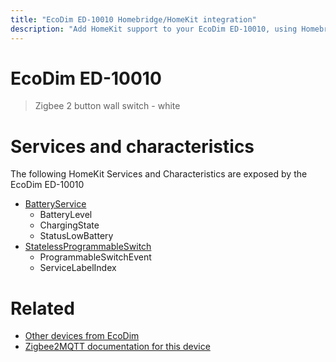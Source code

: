 ```yaml
---
title: "EcoDim ED-10010 Homebridge/HomeKit integration"
description: "Add HomeKit support to your EcoDim ED-10010, using Homebridge, Zigbee2MQTT and homebridge-z2m."
---
```

<!---
This file has been GENERATED using src/docgen/docgen.ts
DO NOT EDIT THIS FILE MANUALLY!
-->
# EcoDim ED-10010
> Zigbee 2 button wall switch - white


# Services and characteristics
The following HomeKit Services and Characteristics are exposed by
the EcoDim ED-10010

* [BatteryService](../../battery.md)
  * BatteryLevel
  * ChargingState
  * StatusLowBattery
* [StatelessProgrammableSwitch](../../action.md)
  * ProgrammableSwitchEvent
  * ServiceLabelIndex


# Related
* [Other devices from EcoDim](../index.md#ecodim)
* [Zigbee2MQTT documentation for this device](https://www.zigbee2mqtt.io/devices/ED-10010.html)